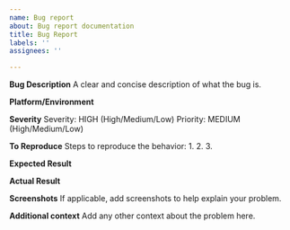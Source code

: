 ```yaml
---
name: Bug report
about: Bug report documentation
title: Bug Report
labels: ''
assignees: ''

---
```


**Bug Description**
A clear and concise description of what the bug is.


**Platform/Environment**


**Severity**
Severity: HIGH (High/Medium/Low)
Priority: MEDIUM (High/Medium/Low)


**To Reproduce**
Steps to reproduce the behavior:
1. 
2. 
3. 

**Expected Result**



**Actual Result**



**Screenshots**
If applicable, add screenshots to help explain your problem.





**Additional context**
Add any other context about the problem here.
